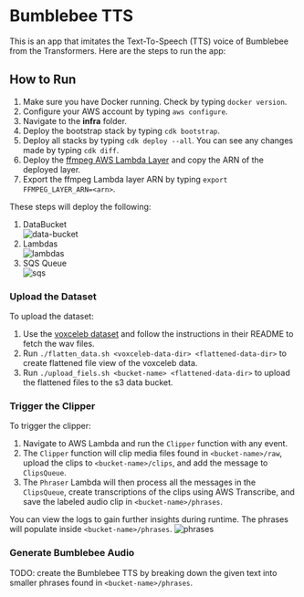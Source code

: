 # Bumblebee TTS

This is an app that imitates the Text-To-Speech (TTS) voice of Bumblebee from the Transformers. Here are the steps to run the app:

## How to Run

1. Make sure you have Docker running. Check by typing `docker version`.
2. Configure your AWS account by typing `aws configure`.
3. Navigate to the **infra** folder.
4. Deploy the bootstrap stack by typing `cdk bootstrap`.
5. Deploy all stacks by typing `cdk deploy --all`. You can see any changes made by typing `cdk diff`.
6. Deploy the [ffmpeg AWS Lambda Layer](https://serverlessrepo.aws.amazon.com/applications/us-east-1/145266761615/ffmpeg-lambda-layer) and copy the ARN of the deployed layer.
7. Export the ffmpeg Lambda layer ARN by typing `export FFMPEG_LAYER_ARN=<arn>`.

These steps will deploy the following:

1. DataBucket  
   ![data-bucket](https://user-images.githubusercontent.com/9338001/236513911-374eea6b-463b-4e07-9a28-a9b0adb80a38.png)
2. Lambdas  
   ![lambdas](https://user-images.githubusercontent.com/9338001/236513956-269daa23-1ddb-4ded-b146-79e61e53f242.png)
3. SQS Queue  
   ![sqs](https://user-images.githubusercontent.com/9338001/236513966-0f0bd6e9-7c63-43a1-8d1f-18bc54db5d7a.png)

### Upload the Dataset

To upload the dataset:

1. Use the [voxceleb dataset](https://github.com/clovaai/voxceleb_trainer#dependencies) and follow the instructions in their README to fetch the wav files.
2. Run `./flatten_data.sh <voxceleb-data-dir> <flattened-data-dir>` to create flattened file view of the voxceleb data.
3. Run `./upload_fiels.sh <bucket-name> <flattened-data-dir>` to upload the flattened files to the s3 data bucket.

### Trigger the Clipper

To trigger the clipper:

1. Navigate to AWS Lambda and run the `Clipper` function with any event.
2. The `Clipper` function will clip media files found in `<bucket-name>/raw`, upload the clips to `<bucket-name>/clips`, and add the message to `ClipsQueue`.
3. The `Phraser` Lambda will then process all the messages in the `ClipsQueue`, create transcriptions of the clips using AWS Transcribe, and save the labeled audio clip in `<bucket-name>/phrases`.

You can view the logs to gain further insights during runtime. The phrases will populate inside `<bucket-name>/phrases`.
![phrases](https://user-images.githubusercontent.com/9338001/236521588-c95cf44c-80eb-4f0b-b876-8c43b631eb0e.png)


### Generate Bumblebee Audio

TODO: create the Bumblebee TTS by breaking down the given text into smaller phrases found in `<bucket-name>/phrases`.
